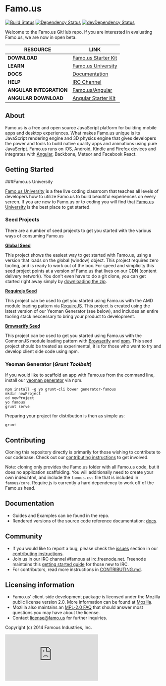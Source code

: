 Famo.us
=======

[![Build Status](https://travis-ci.org/Famous/famous.svg?branch=master)](https://travis-ci.org/Famous/famous) [![Dependency Status](https://david-dm.org/Famous/famous.svg)](https://david-dm.org/Famous/famous) [![devDependency Status](https://david-dm.org/Famous/famous/dev-status.svg)](https://david-dm.org/Famous/famous#info=devDependencies)

Welcome to the Famo.us GitHub repo. If you are interested in evaluating Famo.us, we are now in open beta.

| RESOURCE | LINK |
|------------|---------|
| **DOWNLOAD** | [Famo.us Starter Kit][starter-kit] |
| **LEARN** | [Famo.us University][famous-university] |
| **DOCS** | [Documentation][famous-docs] |
| **HELP** | [IRC Channel][IRC] |
| **ANGULAR INTEGRATION** | [Famo.us/Angular][famous-angular] |
| **ANGULAR DOWNLOAD** | [Angular Starter Kit][famous-angular-starter-kit] |

## About

Famo.us is a free and open source JavaScript platform for building mobile apps and desktop experiences. What makes Famo.us unique is its JavaScript rendering engine and 3D physics engine that gives developers the power and tools to build native quality apps and animations using pure JavaScript. Famo.us runs on iOS, Android, Kindle and Firefox devices and integrates with [Angular][famous-angular], Backbone, Meteor and Facebook React. 

## Getting Started

###Famo.us University

[Famo.us University][famous-university] is a free live coding classroom that teaches all levels of developers how to utilize Famo.us to build beautiful experiences on every screen.  If you are new to Famo.us or to coding you will find that [Famo.us University][famous-university] is the best place to get started.

### Seed Projects

There are a number of seed projects to get you started with the various ways of consuming Famo.us

**[Global Seed][global-seed]**

This project shows the easiest way to get started with Famo.us, using a version that loads on the global (window) object.  This project requires zero tooling, and is ready to work out of the box.  For speed and simplicity this seed project points at a version of Famo.us that lives on our CDN (content delivery network).  You don't even have to do a git clone, you can get started right away simply by [downloading the zip][global-seed-download].

**[Requirejs Seed][requirejs-seed]**

This project can be used to get you started using Famo.us with the AMD module loading pattern via [RequireJS][requirejs].  This project is created using the latest version of our Yeoman Generator (see below), and includes an entire tooling stack neccessary to bring your product to development.

**[Browserify Seed][browserify-seed]**

This project can be used to get you started using Famo.us with the CommonJS module loading pattern with [Browserify][browserify] and [npm][npm].  This seed project should be treated as experimental, it is for those who want to try and develop client side code using npm.

### Yeoman Generator (*Grunt Toolbelt*)

If you would like to scaffold an app with Famo.us from the command line, install our [yeoman generator][github-generator] via npm.

    npm install -g yo grunt-cli bower generator-famous
    mkdir newProject
    cd newProject
    yo famous
    grunt serve

Preparing your project for distribution is then as simple as:

    grunt

## Contributing

Cloning this repository directly is primarily for those wishing to contribute to our codebase. Check out our [contributing instructions][contributing] to get involved. 
    
Note: cloning only provides the Famo.us folder with all Famo.us code, but it does no application scaffolding. You will additionally need to create your own index.html, and include the `famous.css` file that is included in `famous/core`. Require.js is currently a hard dependency to work off of the Famo.us head.
  
## Documentation

- Guides and Examples can be found in the repo.
- Rendered versions of the source code reference documentation: [docs][site-docs].

## Community

- If you would like to report a bug, please check the [issues][contributing-issues] section in our [contributing instructions][contributing].
- Join us in our IRC channel #famous at irc.freenode.net. Freenode maintains this [getting started guide][irc-getting-started] for those new to IRC.
- For contributors, read more instructions in [CONTRIBUTING.md][contributing-issues].

## Licensing information
- Famo.us' client-side development package is licensed under the Mozilla public license version 2.0.  More information can be found at [Mozilla][mpl].
- Mozilla also maintains an [MPL-2.0 FAQ][mpl-faq] that should answer most questions you may have about the license.
- Contact license@famo.us for further inquiries.

Copyright (c) 2014 Famous Industries, Inc.


[famous-site]: http://famo.us
[starter-kit]: http://code.famo.us/famous-starter-kit/famous-starter-kit.zip?source=repo
[famous-university]: https://famo.us/university
[famous-help]: https://famo.us/help
[famous-docs]: http://famo.us/docs
[famous-angular]: http://famo.us/integrations/angular/
[famous-angular-starter-kit]: http://code.famo.us/famous-angular/latest/famous-angular-starter-kit.zip?source=repo
[IRC]: http://webchat.freenode.net/?channels=famous
[mpl]: http://www.mozilla.org/MPL/2.0/
[mpl-faq]: http://www.mozilla.org/MPL/2.0/FAQ.html
[site-install]: http://famo.us/install
[github-generator]: http://github.com/Famous/generator-famous.git
[site-guides]: http://famo.us/guides
[site-docs]: http://famo.us/docs
[site-university]: http://famo.us/university
[famous-organization-github]: http://github.com/Famous
[github-examples]: http://github.com/Famous/examples
[contributing]: https://github.com/Famous/famous/blob/master/CONTRIBUTING.md
[contributing-issues]: https://github.com/Famous/famous/blob/master/CONTRIBUTING.md#issues
[irc-getting-started]: http://freenode.net/using_the_network.shtml
[esr-questions]: http://www.catb.org/esr/faqs/smart-questions.html
[global-seed]: https://github.com/Famous/global-seed
[global-seed-download]: https://github.com/Famous/global-seed/archive/master.zip
[requirejs-seed]: https://github.com/Famous/requirejs-seed
[browserify-seed]: https://github.com/Famous/browserify-seed/
[requirejs]: http://requirejs.org/
[browserify]: http://browserify.org/
[npm]: http://npmjs.org


[![Analytics](https://ga-beacon.appspot.com/UA-34653957-5/famous/famous/README.md?pixel)](https://github.com/igrigorik/ga-beacon)
